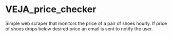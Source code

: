 # VEJA_price_checker
Simple web scraper that monitors the price of a pair of shoes hourly. If price of shoes drops below desired price an email is sent to notify the user.
